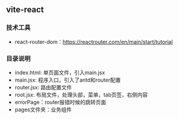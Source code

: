 ## vite-react
### 技术工具
- react-router-dom：https://reactrouter.com/en/main/start/tutorial
### 目录说明
- index.html: 单页面文件，引入main.jsx
- main.jsx: 程序入口，引入了antd和router配置
- router.jsx: 路由配置文件
- root.jsx: 布局文件，处理头部，菜单，tab页签，右侧内容
- errorPage：router报错时候的跳转页面
- pages文件夹：业务组件

